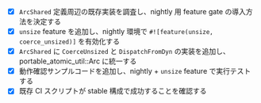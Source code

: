 - [x] `ArcShared` 定義周辺の既存実装を調査し、nightly 用 feature gate の導入方法を決定する
- [x] `unsize` feature を追加し、nightly 環境で `#![feature(unsize, coerce_unsized)]` を有効化する
- [x] `ArcShared` に `CoerceUnsized` と `DispatchFromDyn` の実装を追加し、portable_atomic_util::Arc に統一する
- [x] 動作確認サンプルコードを追加し、nightly + `unsize` feature で実行テストする
- [x] 既存 CI スクリプトが stable 構成で成功することを確認する
